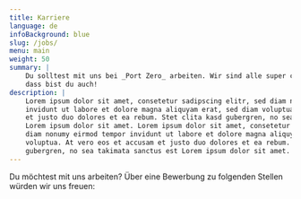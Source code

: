 ```yaml
---
title: Karriere
language: de
infoBackground: blue
slug: /jobs/
menu: main
weight: 50
summary: |
    Du solltest mit uns bei _Port Zero_ arbeiten. Wir sind alle super cool und wir denken,
    dass bist du auch!
description: |
    Lorem ipsum dolor sit amet, consetetur sadipscing elitr, sed diam nonumy eirmod tempor
    invidunt ut labore et dolore magna aliquyam erat, sed diam voluptua. At vero eos et accusam
    et justo duo dolores et ea rebum. Stet clita kasd gubergren, no sea takimata sanctus est
    Lorem ipsum dolor sit amet. Lorem ipsum dolor sit amet, consetetur sadipscing elitr, sed
    diam nonumy eirmod tempor invidunt ut labore et dolore magna aliquyam erat, sed diam
    voluptua. At vero eos et accusam et justo duo dolores et ea rebum. Stet clita kasd
    gubergren, no sea takimata sanctus est Lorem ipsum dolor sit amet.
---
```


<p class="lead">
  Du möchtest mit uns arbeiten? Über eine Bewerbung zu folgenden Stellen würden
  wir uns freuen:
</p>
